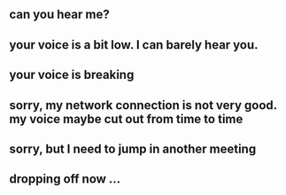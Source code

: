 ## can you hear me?
## your voice is a bit low. I can barely hear you.
## your voice is breaking
## sorry, my network connection is not very good. my voice maybe cut out from time to time
## sorry, but I need to jump in another meeting
## dropping off now ...